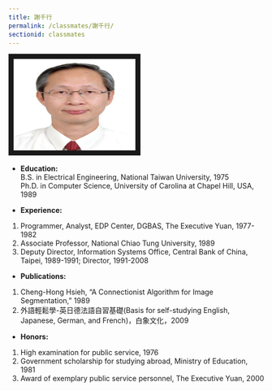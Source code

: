 ```yaml
---
title: 謝千行
permalink: /classmates/謝千行/
sectionid: classmates
---
```

<img src="/img/Hsieh.jpg"
alt="Photo of Dr. Cheng-Hong Hsieh" width="240" height="180" border="10" />

- **Education:**  
   B.S. in Electrical Engineering, National Taiwan University, 1975  
   Ph.D. in Computer Science, University of Carolina at Chapel Hill, USA, 1989  

- **Experience:**  
1.  Programmer, Analyst, EDP Center, DGBAS, The Executive Yuan, 1977-1982  
2.  Associate Professor, National Chiao Tung University, 1989  
3.  Deputy Director, Information Systems Office, Central Bank of China,   Taipei, 1989-1991; Director, 1991-2008  

- **Publications:**  
1.  Cheng-Hong Hsieh, “A Connectionist Algorithm for Image Segmentation,” 1989  
2.  外語輕鬆學-英日德法語自習基礎(Basis for self-studying English, Japanese, German, and French)，白象文化，2009  

- **Honors:**  
1.  High examination for public service, 1976  
2.  Government scholarship for studying abroad, Ministry of Education, 1981  
3.  Award of exemplary public service personnel, The Executive Yuan, 2000  
